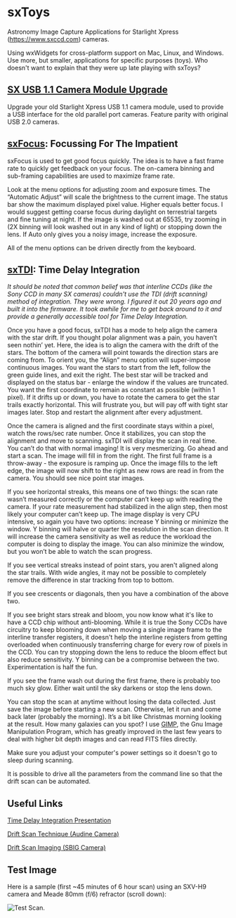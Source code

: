 # sxToys
Astronomy Image Capture Applications for Starlight Xpress (https://www.sxccd.com) cameras.

Using wxWidgets for cross-platform support on Mac, Linux, and Windows. Use more, but smaller, applications for specific purposes (toys). Who doesn't want to explain that they were up late playing with sxToys?

## [SX USB 1.1 Camera Module Upgrade](https://github.com/dschmenk/sxToys/tree/master/Windows%20Drivers)

Upgrade your old Starlight Xpress USB 1.1 camera module, used to provide a USB interface for the old parallel port cameras. Feature parity with original USB 2.0 cameras.

## [sxFocus](https://github.com/dschmenk/sxToys/tree/master/wx/sxfocus): Focussing For The Impatient

sxFocus is used to get good focus quickly. The idea is to have a fast frame rate to quickly get feedback on your focus. The on-camera binning and sub-framing capabilities are used to maximize frame rate.

Look at the menu options for adjusting zoom and exposure times. The “Automatic Adjust” will scale the brightness to the current image. The status bar show the maximum displayed pixel value. Higher equals better focus. I would suggest getting coarse focus during daylight on terrestrial targets and fine tuning at night. If the image is washed out at 65535, try zooming in (2X binning will look washed out in any kind of light) or stopping down the lens. If Auto only gives you a noisy image, increase the exposure.

All of the menu options can be driven directly from the keyboard.

## [sxTDI](https://github.com/dschmenk/sxToys/tree/master/wx/sxtdi): Time Delay Integration

_It should be noted that common belief was that interline CCDs  (like the Sony CCD in many SX cameras) couldn't use the TDI (drift scanning) method of integration. They were wrong. I figured it out 20 years ago and built it into the firmware. It took awhile for me to get back around to it and provide a generally accessible tool for Time Delay Integration._

Once you have a good focus, sxTDI has a mode to help align the camera with the star drift. If you thought polar alignment was a pain, you haven’t seen nothin’ yet. Here, the idea is to align the camera with the drift of the stars. The bottom of the camera will point towards the direction stars are coming from. To orient you, the “Align” menu option will super-impose continuous images. You want the stars to start from the left, follow the green guide lines, and exit the right. The best star will be tracked and displayed on the status bar - enlarge the window if the values are truncated. You want the first coordinate to remain as constant as possible (within 1 pixel). If it drifts up or down, you have to rotate the camera to get the star trails exactly horizontal. This will frustrate you, but will pay off with tight star images later. Stop and restart the alignment after every adjustment.

Once the camera is aligned and the first coordinate stays within a pixel, watch the rows/sec rate number. Once it stabilizes, you can stop the alignment and move to scanning. sxTDI will display the scan in real time. You can’t do that with normal imaging! It is very mesmerizing. Go ahead and start a scan. The image will fill in from the right. The first full frame is a throw-away - the exposure is ramping up. Once the image fills to the left edge, the image will now shift to the right as new rows are read in from the camera. You should see nice point star images.

If you see horizontal streaks, this means one of two things: the scan rate wasn’t measured correctly or the computer can’t keep up with reading the camera. If your rate measurement had stabilized in the align step, then most likely your computer can’t keep up. The image display is very CPU intensive, so again you have two options: increase Y binning or minimize the window. Y binning will halve or quarter the resolution in the scan direction. It will increase the camera sensitivity as well as reduce the workload the computer is doing to display the image. You can also minimize the window, but you won’t be able to watch the scan progress.

If you see vertical streaks instead of point stars, you aren't aligned along the star trails. With wide angles, it may not be possible to completely remove the difference in star tracking from top to bottom.

If you see crescents or diagonals, then you have a combination of the above two.

If you see bright stars streak and bloom, you now know what it's like to have a CCD chip without anti-blooming. While it is true the Sony CCDs have circuitry to keep blooming down when moving a single image frame to the interline transfer registers, it doesn't help the interline registers from getting overloaded when continuously transferring charge for every row of pixels in the CCD. You can try stopping down the lens to reduce the bloom effect but also reduce sensitivity. Y binning can be a compromise between the two. Experimentation is half the fun.

If you see the frame wash out during the first frame, there is probably too much sky glow. Either wait until the sky darkens or stop the lens down.

You can stop the scan at anytime without losing the data collected. Just save the image before starting a new scan. Otherwise, let it run and come back later (probably the morning). It’s a bit like Christmas morning looking at the result. How many galaxies can you spot? I use [GIMP](https://gimp.org), the Gnu Image Manipulation Program, which has greatly improved in the last few years to deal with higher bit depth images and can read FITS files directly.

Make sure you adjust your computer's power settings so it doesn't go to sleep during scanning.

It is possible to drive all the parameters from the command line so that the drift scan can be automated.

## Useful Links

[Time Delay Integration Presentation](https://nexsci.caltech.edu/workshop/2005/presentations/Rabinowitz.pdf)

[Drift Scan Technique (Audine Camera)](http://www.astrosurf.com/audine/English/result/scan.htm)

[Drift Scan Imaging (SBIG Camera)](http://www.company7.com/library/sbig/pdffiles/drftscan.pdf)

## Test Image

Here is a sample (first ~45 minutes of 6 hour scan) using an SXV-H9 camera and Meade 80mm (f/6) refractor (scroll down):

![Test Scan](https://github.com/dschmenk/sxToys/blob/master/images/scopescan1.jpg).

